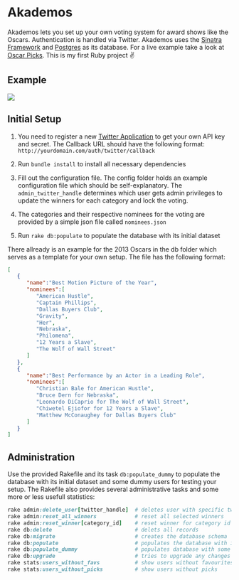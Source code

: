 Akademos
=======

Akademos lets you set up your own voting system for award shows like the Oscars. Authentication is handled via Twitter. Akademos uses the [Sinatra Framework](http://www.sinatrarb.com/) and [Postgres](http://www.postgresql.org/) as its database. For a live example take a look at [Oscar Picks](http://oscar-picks.com). This is my first Ruby project ✌️

## Example

![](http://nilsbecker.s3.amazonaws.com/akademos_preview.png)

## Initial Setup

1. You need to register a new [Twitter Application](https://apps.twitter.com/) to get your own API key and secret. The Callback URL should have the following format: `http://yourdomain.com/auth/twitter/callback`

2. Run `bundle install` to install all necessary dependencies 

3. Fill out the configuration file. The config folder holds an example configuration file which should be self-explanatory. The `admin_twitter_handle` determines which user gets admin privileges to update the winners for each category and lock the voting.

4. The categories and their respective nominees for the voting are provided by a simple json file called `nominees.json`

5. Run `rake db:populate` to populate the database with its initial dataset

There allready is an example for the 2013 Oscars in the db folder which serves as a template for your own setup. The file has the following format:

```json
[
   {
      "name":"Best Motion Picture of the Year",
      "nominees":[
         "American Hustle",
         "Captain Phillips",
         "Dallas Buyers Club",
         "Gravity",
         "Her",
         "Nebraska",
         "Philomena",
         "12 Years a Slave",
         "The Wolf of Wall Street"
      ]
   },
   {
      "name":"Best Performance by an Actor in a Leading Role",
      "nominees":[
         "Christian Bale for American Hustle",
         "Bruce Dern for Nebraska",
         "Leonardo DiCaprio for The Wolf of Wall Street",
         "Chiwetel Ejiofor for 12 Years a Slave",
         "Matthew McConaughey for Dallas Buyers Club"
      ]
   }
]
```

## Administration

Use the provided Rakefile and its task `db:populate_dummy` to populate the database with its initial dataset and some dummy users for testing your setup. The Rakefile also provides several administrative tasks and some more or less usefull statistics:

```ruby
rake admin:delete_user[twitter_handle]  # deletes user with specific twitter handle
rake admin:reset_all_winners            # reset all selected winners
rake admin:reset_winner[category_id]    # reset winner for category id
rake db:delete                          # delets all records
rake db:migrate                         # creates the database schema
rake db:populate                        # populates the database with its initial dataset
rake db:populate_dummy                  # populates database with some dummy users
rake db:upgrade                         # tries to upgrade any changes to the database schema
rake stats:users_without_favs           # show users without favourites
rake stats:users_without_picks          # show users without picks
```
